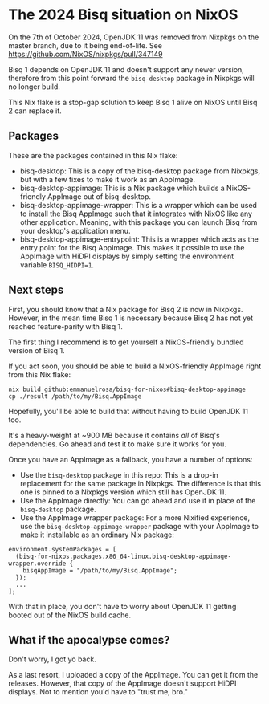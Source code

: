# The 2024 Bisq situation on NixOS

On the 7th of October 2024, OpenJDK 11 was removed from Nixpkgs on the master branch, due to it being end-of-life. See https://github.com/NixOS/nixpkgs/pull/347149

Bisq 1 depends on OpenJDK 11 and doesn't support any newer version, therefore from this point forward the `bisq-desktop` package in Nixpkgs will no longer build.

This Nix flake is a stop-gap solution to keep Bisq 1 alive on NixOS until Bisq 2 can replace it.

## Packages

These are the packages contained in this Nix flake:

- bisq-desktop: This is a copy of the bisq-desktop package from Nixpkgs, but with a few fixes to make it work as an AppImage.
- bisq-desktop-appimage: This is a Nix package which builds a NixOS-friendly AppImage out of bisq-desktop.
- bisq-desktop-appimage-wrapper: This is a wrapper which can be used to install the Bisq AppImage such that it integrates with NixOS like any other application. Meaning, with this package you can launch Bisq from your desktop's application menu.
- bisq-desktop-appimage-entrypoint: This is a wrapper which acts as the entry point for the Bisq AppImage. This makes it possible to use the AppImage with HiDPI displays by simply setting the environment variable `BISQ_HIDPI=1`.

## Next steps

First, you should know that a Nix package for Bisq 2 is now in Nixpkgs. However, in the mean time Bisq 1 is necessary because Bisq 2 has not yet reached feature-parity with Bisq 1.

The first thing I recommend is to get yourself a NixOS-friendly bundled version of Bisq 1.

If you act soon, you should be able to build a NixOS-friendly AppImage right from this Nix flake:

```
nix build github:emmanuelrosa/bisq-for-nixos#bisq-desktop-appimage
cp ./result /path/to/my/Bisq.AppImage
```

Hopefully, you'll be able to build that without having to build OpenJDK 11 too.

It's a heavy-weight at ~900 MB because it contains *all* of Bisq's dependencies. Go ahead and test it to make sure it works for you.

Once you have an AppImage as a fallback, you have a number of options:

- Use the `bisq-desktop` package in this repo: This is a drop-in replacement for the same package in Nixpkgs. The difference is that this one is pinned to a Nixpkgs version which still has OpenJDK 11.
- Use the AppImage directly: You can go ahead and use it in place of the `bisq-desktop` package.
- Use the AppImage wrapper package: For a more Nixified experience, use the `bisq-desktop-appimage-wrapper` package with your AppImage to make it installable as an ordinary Nix package:

```
environment.systemPackages = [
  (bisq-for-nixos.packages.x86_64-linux.bisq-desktop-appimage-wrapper.override {
    bisqAppImage = "/path/to/my/Bisq.AppImage";
  });
  ...
];
```

With that in place, you don't have to worry about OpenJDK 11 getting booted out of the NixOS build cache.

## What if the apocalypse comes?

Don't worry, I got yo back.

As a last resort, I uploaded a copy of the AppImage. You can get it from the releases. However, that copy of the AppImage doesn't support HiDPI displays. Not to mention you'd have to "trust me, bro." 
